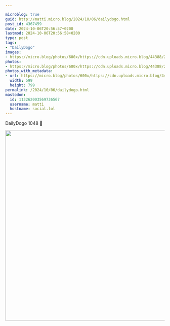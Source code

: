 ```yaml
---

microblog: true
guid: http://matti.micro.blog/2024/10/06/dailydogo.html
post_id: 4367459
date: 2024-10-06T20:56:57+0200
lastmod: 2024-10-06T20:56:58+0200
type: post
tags:
- "DailyDogo"
images:
- https://micro.blog/photos/600x/https://cdn.uploads.micro.blog/44388/2024/a18ca3f724834d8693ab1858959743a6.jpg
photos:
- https://micro.blog/photos/600x/https://cdn.uploads.micro.blog/44388/2024/a18ca3f724834d8693ab1858959743a6.jpg
photos_with_metadata:
- url: https://micro.blog/photos/600x/https://cdn.uploads.micro.blog/44388/2024/a18ca3f724834d8693ab1858959743a6.jpg
  width: 599
  height: 799
permalink: /2024/10/06/dailydogo.html
mastodon:
  id: 113262003569736567
  username: matti
  hostname: social.lol
---
```

DailyDogo 1048 🐶

<img src="/media/uploads/2024/a18ca3f724834d8693ab1858959743a6.jpg" width="600" alt="" />
